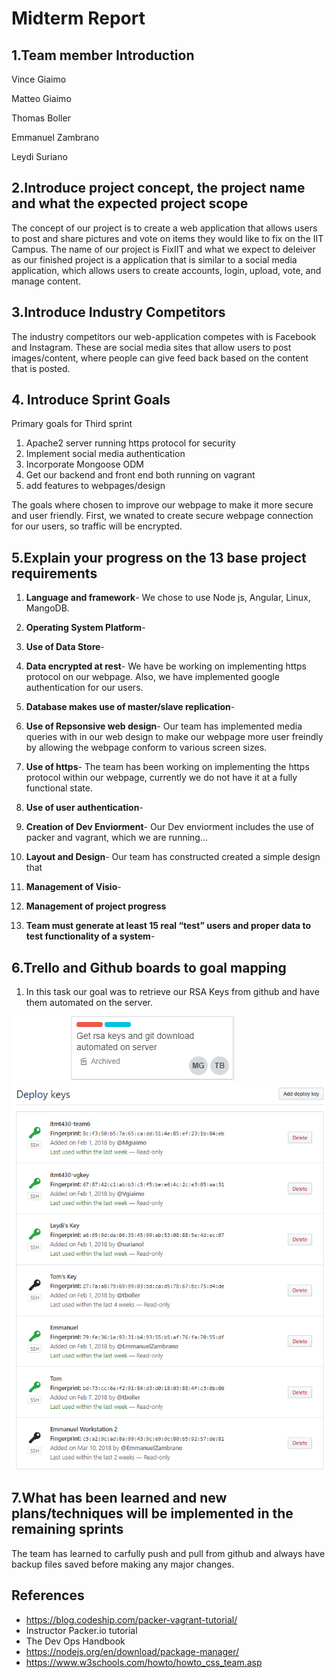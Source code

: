 # Midterm Report 

## 1.Team member Introduction 
Vince Giaimo

Matteo Giaimo

Thomas Boller

Emmanuel Zambrano

Leydi Suriano

## 2.Introduce project concept, the project name and what the expected project scope

The concept of our project is to create a web application that allows users to post and share pictures and vote on items they would like to fix on the IIT Campus. The name of our project is FixIIT and what we expect to deleiver as our finished project is a application that is similar to a social media application, which allows users to create accounts, login, upload, vote, and manage content. 

## 3.Introduce Industry Competitors

The industry competitors our web-application competes with is Facebook and Instagram. These are social media sites that allow users to post images/content, where people can give feed back based on the content that is posted. 

## 4. Introduce Sprint Goals

Primary goals for Third sprint

1. Apache2 server running https protocol for security
2. Implement social media authentication
3. Incorporate Mongoose ODM 
4. Get our backend and front end both running on vagrant 
5. add features to webpages/design

The goals where chosen to improve our webpage to make it more secure and user friendly. First, we wnated to create secure webpage connection for our users, so traffic will be encrypted. 

## 5.Explain your progress on the 13 base project requirements

1. **Language and framework**- We chose to use Node js, Angular, Linux, MangoDB.

2. **Operating System Platform**-

3. **Use of Data Store**-

4. **Data encrypted at rest**- We have be working on implementing https protocol on our webpage. Also, we have implemented google authentication for our users.

 5. **Database makes use of master/slave replication**-

 6. **Use of Repsonsive web design**- Our team has implemented media queries with in our web design to make our webpage more user freindly by allowing the webpage conform to various screen sizes. 

 7. **Use of https**- The team has been working on implementing the https protocol within our webpage, currently we do not have it at a fully functional state. 

8. **Use of user authentication**-

9. **Creation of Dev Enviorment**- Our Dev enviorment includes the use of packer and vagrant, which we are running...

10. **Layout and Design**- Our team has constructed created a simple design that

11. **Management of Visio**- 

12. **Management of project progress**

13. **Team must generate at least 15 real “test” users and proper data to test functionality of a system**- 

## 6.Trello and Github boards to goal mapping

1. In this task our goal was to retrieve our RSA Keys from github and have them automated on the server. 

![RSA KEYS](Images/RSA.png "RSA Keys")
![RSA KEYS](Images/RSA2.png "RSA Keys")

## 7.What has been learned and new plans/techniques will be implemented in the remaining sprints

The team has learned to carfully push and pull from github and always have backup files saved before making any major changes.  

## References

- https://blog.codeship.com/packer-vagrant-tutorial/
- Instructor Packer.io tutorial
- The Dev Ops Handbook
- https://nodejs.org/en/download/package-manager/
- https://www.w3schools.com/howto/howto_css_team.asp